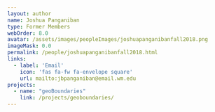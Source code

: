 ```yaml
---
layout: author
name: Joshua Panganiban
type: Former Members
webOrder: 8.0
avatar: /assets/images/peopleImages/joshuapanganibanfall2018.png
imageMask: 0.0
permalink: /people/joshuapanganibanfall2018.html 
links:
  - label: 'Email'
    icon: 'fas fa-fw fa-envelope square'
    url: mailto:jbpanganiban@email.wm.edu
projects:
  - name: "geoBoundaries"
    link: /projects/geoboundaries/
---
```


